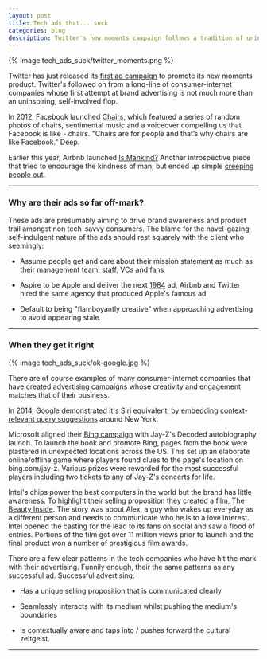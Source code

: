 ```yaml
---
layout: post
title: Tech ads that... suck
categories: blog
description: Twitter's new moments campaign follows a tradition of uninspiring consumer-internet ads
---
```


{% image tech_ads_suck/twitter_moments.png %}

Twitter has just released its [first ad campaign][twittermoment] to promote its new moments product. Twitter's followed on from a long-line of consumer-internet companies whose first attempt at brand advertising is not much more than an uninspiring, self-involved flop.

In 2012, Facebook launched [Chairs][fbchairs], which featured a series of random photos of chairs, sentimental music and a voiceover compelling us that Facebook is like - chairs. "Chairs are for people and that’s why chairs are like Facebook." Deep.

Earlier this year, Airbnb launched [Is Mankind?][ismankind] Another introspective piece that tried to encourage the kindness of man, but ended up simple [creeping people out][airbnbcreep].

***

### Why are their ads so far off-mark?

These ads are presumably aiming to drive brand awareness and product trail amongst non tech-savvy consumers. The blame for the navel-gazing, self-indulgent nature of the ads should rest squarely with the client who seemingly:

* Assume people get and care about their mission statement as much as their management team, staff, VCs and fans

* Aspire to be Apple and deliver the next [1984][apple1984] ad, Airbnb and Twitter hired the same agency that produced Apple's famous ad

* Default to being "flamboyantly creative" when approaching advertising to avoid appearing stale.

[twittermoment]:https://www.youtube.com/watch?v=6GX63F57xVo

[fbchairs]:https://www.youtube.com/watch?v=6U16XShROI8

[ismankind]:https://www.youtube.com/watch?v=2xegsh1CmPU

[airbnbcreep]:http://www.businessinsider.com.au/people-are-saying-airbnbs-is-mankind-ad-campaign-is-creepy-2015-7

[apple1984]:https://www.youtube.com/watch?v=OYecfV3ubP8

***

### When they get it right

{% image tech_ads_suck/ok-google.jpg %}

There are of course examples of many consumer-internet companies that have created advertising campaigns whose creativity and engagement matches that of their business.

In 2014, Google demonstrated it's Siri equivalent, by [embedding context-relevant query suggestions][okgoogle] around New York.

[okgoogle]:http://www.adweek.com/adfreak/google-embeds-itself-nyc-some-delightful-site-specific-outdoor-ads-160636

Microsoft aligned their [Bing campaign][bingdecode] with Jay-Z's Decoded autobiography launch. To launch the book and promote Bing, pages from the book were plastered in unexpected locations across the US. This set up an elaborate online/offline game where players found clues to the page's location on bing.com/jay-z. Various prizes were rewarded for the most successful players including two tickets to any of Jay-Z's concerts for life.

[bingdecode]:https://www.youtube.com/watch?v=XNic4wf8AYg

Intel's chips power the best computers in the world but the brand has little awareness. To highlight their selling proposition they created a film, [The Beauty Inside][beautyinside]. The story was about Alex, a guy who wakes up everyday as a different person and needs to communicate who he is to a love interest. Intel opened the casting for the lead to its fans on social and saw a flood of entries. Portions of the film got over 11 million views prior to launch and the final product won a number of prestigious film awards.

[beautyinside]:http://www.imdb.com/title/tt2340298/?ref_=nv_sr_1

There are a few clear patterns in the tech companies who have hit the mark with their advertising. Funnily enough, their the same patterns as any successful ad. Successful advertising:

* Has a unique selling proposition that is communicated clearly

* Seamlessly interacts with its medium whilst pushing the medium's boundaries

* Is contextually aware and taps into / pushes forward the cultural zeitgeist.

***
